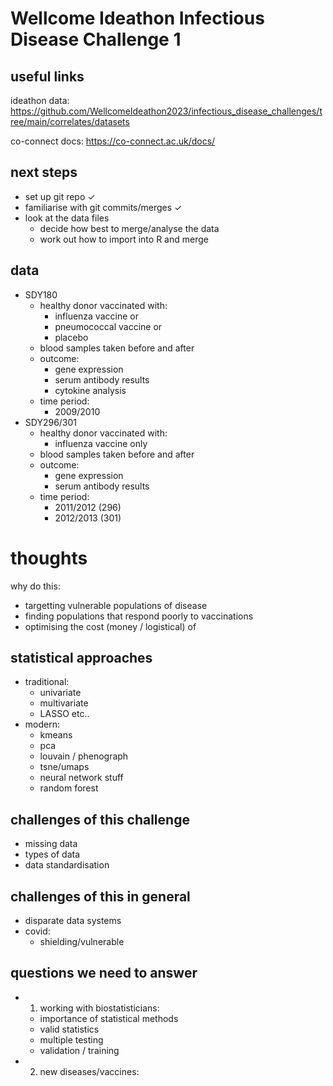 # Wellcome Ideathon Infectious Disease Challenge 1

## useful links
ideathon data:
https://github.com/WellcomeIdeathon2023/infectious_disease_challenges/tree/main/correlates/datasets

co-connect docs:
https://co-connect.ac.uk/docs/

## next steps
- set up git repo ✓
- familiarise with git commits/merges ✓
- look at the data files 
  - decide how best to merge/analyse the data
  - work out how to import into R and merge

## data
- SDY180
  - healthy donor vaccinated with:
    - influenza vaccine or
    - pneumococcal vaccine or
    - placebo
  - blood samples taken before and after
  - outcome:
    - gene expression
    - serum antibody results
    - cytokine analysis
  - time period:
    - 2009/2010
- SDY296/301
  - healthy donor vaccinated with:
    - influenza vaccine only
  - blood samples taken before and after
  - outcome:
    - gene expression
    - serum antibody results
  - time period:
    - 2011/2012 (296)
    - 2012/2013 (301)

# thoughts
why do this:
- targetting vulnerable populations of disease
- finding populations that respond poorly to vaccinations
- optimising the cost (money / logistical) of 

## statistical approaches
- traditional:
  - univariate
  - multivariate
  - LASSO etc..
- modern:
  - kmeans
  - pca 
  - louvain / phenograph
  - tsne/umaps
  - neural network stuff
  - random forest

## challenges of this challenge
- missing data
- types of data
- data standardisation

## challenges of this in general
- disparate data systems
- covid:
  - shielding/vulnerable

## questions we need to answer
- 1. working with biostatisticians:
  - importance of statistical methods
  - valid statistics
  - multiple testing
  - validation / training
- 2. new diseases/vaccines:



